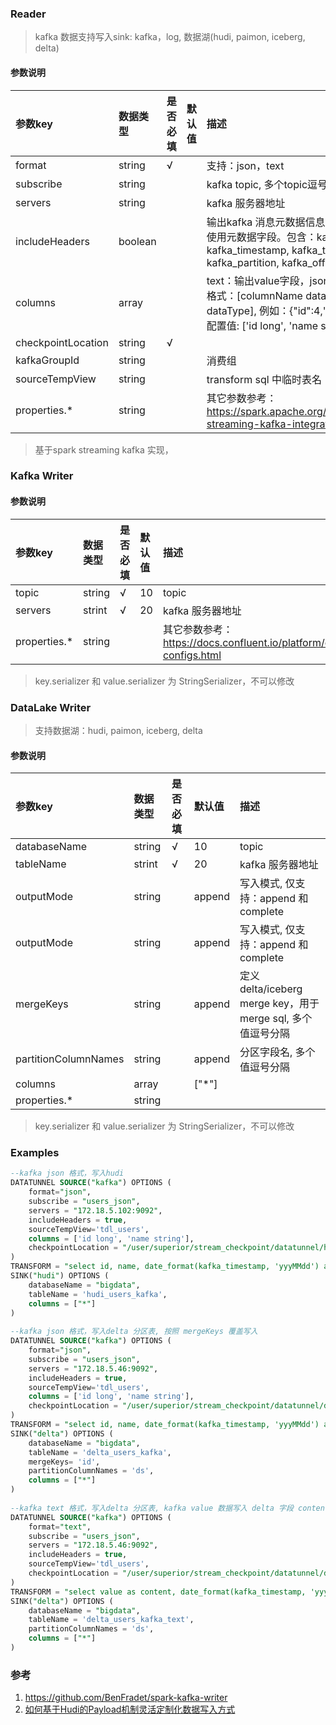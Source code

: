 ### Reader

> kafka 数据支持写入sink: kafka，log, 数据湖(hudi, paimon, iceberg, delta)

#### 参数说明

| 参数key               | 数据类型    | 是否必填  | 默认值  | 描述                                                                                                                                                   |
|:--------------------|:--------| :-----   |:-----|:-----------------------------------------------------------------------------------------------------------------------------------------------------|
| format              | string  |√          |      | 支持：json，text                                                                                                                                         |
| subscribe           | string  |          |      | kafka topic, 多个topic逗号分割                                                                                                                             |
| servers             | string  |          |      | kafka 服务器地址                                                                                                                                          |
| includeHeaders      | boolean |          |      | 输出kafka 消息元数据信息，在transform 可以直接使用元数据字段。包含：kafka_key, kafka_topic, kafka_timestamp, kafka_timestampType, kafka_partition, kafka_offset, kafka_headers |
| columns             | array   |          |      | text：输出value字段，json：需要指定字段类型，格式：[columnName dataType, columnName dataType], 例如：{"id":4,"name":"zhangsan"}，配置值: ['id long', 'name string']            |
| checkpointLocation  | string  |√           |    |                                                                                                                                                      |
| kafkaGroupId        | string  |          |      | 消费组                                                                                                                                                  |
| sourceTempView      | string  |          |      | transform sql 中临时表名                                                                                                                                  |
| properties.*        | string  |          |      | 其它参数参考：https://spark.apache.org/docs/latest/structured-streaming-kafka-integration.html                                                                                                                                                     |


> 基于spark streaming kafka 实现，

### Kafka Writer

#### 参数说明

| 参数key   | 数据类型    | 是否必填    | 默认值    | 描述              |
|:--------|:--------|:--------| :------  |:----------------|
| topic   | string  | √       | 10       | topic           |
| servers | strint  | √       | 20       | kafka 服务器地址     |
| properties.*        | string  |         |      | 其它参数参考：https://docs.confluent.io/platform/current/installation/configuration/producer-configs.html |

> key.serializer 和 value.serializer 为 StringSerializer，不可以修改


### DataLake Writer

> 支持数据湖：hudi, paimon, iceberg, delta

#### 参数说明

| 参数key                | 数据类型   | 是否必填      | 默认值   | 描述                                              |
|:---------------------|:-------|:----------|:------|:------------------------------------------------|
| databaseName         | string | √         | 10    | topic                                           |
| tableName            | strint | √         | 20    | kafka 服务器地址                                     |
| outputMode           | string |          | append | 写入模式, 仅支持：append 和 complete                     |
| outputMode           | string |          | append | 写入模式, 仅支持：append 和 complete                     |
| mergeKeys            | string |          | append | 定义 delta/iceberg merge key，用于 merge sql, 多个值逗号分隔 |
| partitionColumnNames | string |          | append | 分区字段名, 多个值逗号分隔                                  |
| columns              | array  |          | ["*"] |                                                 |
| properties.*         | string  |         |      | |

> key.serializer 和 value.serializer 为 StringSerializer，不可以修改

### Examples

```sql
--kafka json 格式，写入hudi
DATATUNNEL SOURCE("kafka") OPTIONS (
    format="json",
    subscribe = "users_json",
    servers = "172.18.5.102:9092",
    includeHeaders = true,
    sourceTempView='tdl_users',
    columns = ['id long', 'name string'],
    checkpointLocation = "/user/superior/stream_checkpoint/datatunnel/hudi_users_kafka"
) 
TRANSFORM = "select id, name, date_format(kafka_timestamp, 'yyyMMdd') as ds from tdl_users"
SINK("hudi") OPTIONS (
    databaseName = "bigdata",
    tableName = 'hudi_users_kafka',
    columns = ["*"]
)
     
--kafka json 格式，写入delta 分区表, 按照 mergeKeys 覆盖写入
DATATUNNEL SOURCE("kafka") OPTIONS (
    format="json",
    subscribe = "users_json",
    servers = "172.18.5.46:9092",
    includeHeaders = true,
    sourceTempView='tdl_users',
    columns = ['id long', 'name string'],
    checkpointLocation = "/user/superior/stream_checkpoint/datatunnel/delta_users_kafka"
) 
TRANSFORM = "select id, name, date_format(kafka_timestamp, 'yyyMMdd') as ds from tdl_users"
SINK("delta") OPTIONS (
    databaseName = "bigdata",
    tableName = 'delta_users_kafka',
    mergeKeys= 'id',
    partitionColumnNames = 'ds',
    columns = ["*"]
)
        
--kafka text 格式，写入delta 分区表, kafka value 数据写入 delta 字段 content。
DATATUNNEL SOURCE("kafka") OPTIONS (
    format="text",
    subscribe = "users_json",
    servers = "172.18.5.46:9092",
    includeHeaders = true,
    sourceTempView='tdl_users',
    checkpointLocation = "/user/superior/stream_checkpoint/datatunnel/delta_users_kafka_text"
) 
TRANSFORM = "select value as content, date_format(kafka_timestamp, 'yyyMMdd') as ds from tdl_users"
SINK("delta") OPTIONS (
    databaseName = "bigdata",
    tableName = 'delta_users_kafka_text',
    partitionColumnNames = 'ds',
    columns = ["*"]
)
```

### 参考

1. https://github.com/BenFradet/spark-kafka-writer
2. [如何基于Hudi的Payload机制灵活定制化数据写入方式](https://bbs.huaweicloud.com/blogs/detail/302579)
